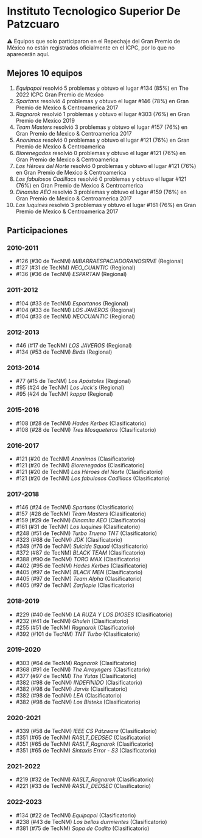 # Instituto Tecnologico Superior De Patzcuaro

:warning: Equipos que solo participaron en el Repechaje del Gran Premio de México no están registrados oficialmente en el ICPC, por lo que no aparecerán aquí.

## Mejores 10 equipos

1. _Equipapoi_ resolvió 5 problemas y obtuvo el lugar #134 (85%) en The 2022 ICPC Gran Premio de Mexico
1. _Spartans_ resolvió 4 problemas y obtuvo el lugar #146 (78%) en Gran Premio de Mexico & Centroamerica 2017
1. _Ragnarok_ resolvió 1 problemas y obtuvo el lugar #303 (76%) en Gran Premio de Mexico 2019
1. _Team Masters_ resolvió 3 problemas y obtuvo el lugar #157 (76%) en Gran Premio de Mexico & Centroamerica 2017
1. _Anonimos_ resolvió 0 problemas y obtuvo el lugar #121 (76%) en Gran Premio de Mexico & Centroamerica
1. _Biorenegados_ resolvió 0 problemas y obtuvo el lugar #121 (76%) en Gran Premio de Mexico & Centroamerica
1. _Los Héroes del Norte_ resolvió 0 problemas y obtuvo el lugar #121 (76%) en Gran Premio de Mexico & Centroamerica
1. _Los fabulosos Cadillacs_ resolvió 0 problemas y obtuvo el lugar #121 (76%) en Gran Premio de Mexico & Centroamerica
1. _Dinamita AEO_ resolvió 3 problemas y obtuvo el lugar #159 (76%) en Gran Premio de Mexico & Centroamerica 2017
1. _Los luquines_ resolvió 3 problemas y obtuvo el lugar #161 (76%) en Gran Premio de Mexico & Centroamerica 2017

## Participaciones

### 2010-2011

- #126 (#30 de TecNM) _MIBARRAESPACIADORANOSIRVE_ (Regional)
- #127 (#31 de TecNM) _NEO_CUANTIC_ (Regional)
- #136 (#36 de TecNM) _ESPARTAN_ (Regional)

### 2011-2012

- #104 (#33 de TecNM) _Espartanos_ (Regional)
- #104 (#33 de TecNM) _LOS JAVEROS_ (Regional)
- #104 (#33 de TecNM) _NEOCUANTIC_ (Regional)

### 2012-2013

- #46 (#17 de TecNM) _LOS JAVEROS_ (Regional)
- #134 (#53 de TecNM) _Birds_ (Regional)

### 2013-2014

- #77 (#15 de TecNM) _Los Apóstoles_ (Regional)
- #95 (#24 de TecNM) _Los Jack's_ (Regional)
- #95 (#24 de TecNM) _kappa_ (Regional)

### 2015-2016

- #108 (#28 de TecNM) _Hades Kerbes_ (Clasificatorio)
- #108 (#28 de TecNM) _Tres Mosqueteros_ (Clasificatorio)

### 2016-2017

- #121 (#20 de TecNM) _Anonimos_ (Clasificatorio)
- #121 (#20 de TecNM) _Biorenegados_ (Clasificatorio)
- #121 (#20 de TecNM) _Los Héroes del Norte_ (Clasificatorio)
- #121 (#20 de TecNM) _Los fabulosos Cadillacs_ (Clasificatorio)

### 2017-2018

- #146 (#24 de TecNM) _Spartans_ (Clasificatorio)
- #157 (#28 de TecNM) _Team Masters_ (Clasificatorio)
- #159 (#29 de TecNM) _Dinamita AEO_ (Clasificatorio)
- #161 (#31 de TecNM) _Los luquines_ (Clasificatorio)
- #248 (#51 de TecNM) _Turbo Trueno TNT_ (Clasificatorio)
- #323 (#68 de TecNM) _JDK_ (Clasificatorio)
- #349 (#76 de TecNM) _Suicide Squad_ (Clasificatorio)
- #372 (#87 de TecNM) _BLACK TEAM_ (Clasificatorio)
- #388 (#90 de TecNM) _TORO MAX_ (Clasificatorio)
- #402 (#95 de TecNM) _Hades Kerbes_ (Clasificatorio)
- #405 (#97 de TecNM) _BLACK MEN_ (Clasificatorio)
- #405 (#97 de TecNM) _Team Alpha_ (Clasificatorio)
- #405 (#97 de TecNM) _Zarflopie_ (Clasificatorio)

### 2018-2019

- #229 (#40 de TecNM) _LA RUZA Y LOS DIOSES_ (Clasificatorio)
- #232 (#41 de TecNM) _Ghuleh_ (Clasificatorio)
- #255 (#51 de TecNM) _Ragnarok_ (Clasificatorio)
- #392 (#101 de TecNM) _TNT Turbo_ (Clasificatorio)

### 2019-2020

- #303 (#64 de TecNM) _Ragnarok_ (Clasificatorio)
- #368 (#91 de TecNM) _The Arrayngers_ (Clasificatorio)
- #377 (#97 de TecNM) _The Yutas_ (Clasificatorio)
- #382 (#98 de TecNM) _INDEFINIDO_ (Clasificatorio)
- #382 (#98 de TecNM) _Jarvis_ (Clasificatorio)
- #382 (#98 de TecNM) _LEA_ (Clasificatorio)
- #382 (#98 de TecNM) _Los Bisteks_ (Clasificatorio)

### 2020-2021

- #339 (#58 de TecNM) _IEEE CS Pátzware_ (Clasificatorio)
- #351 (#65 de TecNM) _RASLT_DEDSEC_ (Clasificatorio)
- #351 (#65 de TecNM) _RASLT_Ragnarok_ (Clasificatorio)
- #351 (#65 de TecNM) _Sintaxis Error - S3_ (Clasificatorio)

### 2021-2022

- #219 (#32 de TecNM) _RASLT_Ragnarok_ (Clasificatorio)
- #221 (#33 de TecNM) _RASLT_DEDSEC_ (Clasificatorio)

### 2022-2023

- #134 (#22 de TecNM) _Equipapoi_ (Clasificatorio)
- #238 (#43 de TecNM) _Los bellos durmientes_ (Clasificatorio)
- #381 (#75 de TecNM) _Sopa de Codito_ (Clasificatorio)



